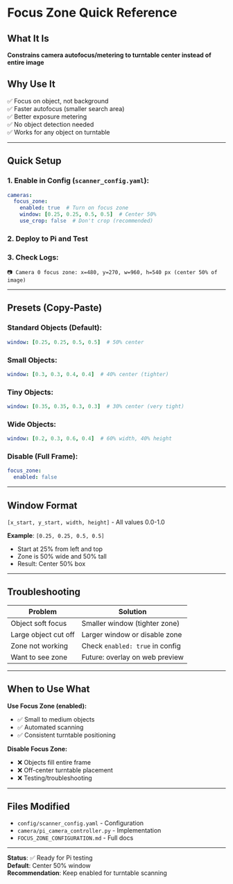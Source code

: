 # Focus Zone Quick Reference

## What It Is
**Constrains camera autofocus/metering to turntable center instead of entire image**

## Why Use It
✅ Focus on object, not background  
✅ Faster autofocus (smaller search area)  
✅ Better exposure metering  
✅ No object detection needed  
✅ Works for any object on turntable

---

## Quick Setup

### 1. Enable in Config (`scanner_config.yaml`):
```yaml
cameras:
  focus_zone:
    enabled: true  # Turn on focus zone
    window: [0.25, 0.25, 0.5, 0.5]  # Center 50%
    use_crop: false  # Don't crop (recommended)
```

### 2. Deploy to Pi and Test

### 3. Check Logs:
```
📷 Camera 0 focus zone: x=480, y=270, w=960, h=540 px (center 50% of image)
```

---

## Presets (Copy-Paste)

### Standard Objects (Default):
```yaml
window: [0.25, 0.25, 0.5, 0.5]  # 50% center
```

### Small Objects:
```yaml
window: [0.3, 0.3, 0.4, 0.4]  # 40% center (tighter)
```

### Tiny Objects:
```yaml
window: [0.35, 0.35, 0.3, 0.3]  # 30% center (very tight)
```

### Wide Objects:
```yaml
window: [0.2, 0.3, 0.6, 0.4]  # 60% width, 40% height
```

### Disable (Full Frame):
```yaml
focus_zone:
  enabled: false
```

---

## Window Format

`[x_start, y_start, width, height]` - All values 0.0-1.0

**Example**: `[0.25, 0.25, 0.5, 0.5]`
- Start at 25% from left and top
- Zone is 50% wide and 50% tall
- Result: Center 50% box

---

## Troubleshooting

| Problem | Solution |
|---------|----------|
| Object soft focus | Smaller window (tighter zone) |
| Large object cut off | Larger window or disable zone |
| Zone not working | Check `enabled: true` in config |
| Want to see zone | Future: overlay on web preview |

---

## When to Use What

**Use Focus Zone (enabled):**
- ✅ Small to medium objects
- ✅ Automated scanning
- ✅ Consistent turntable positioning

**Disable Focus Zone:**
- ❌ Objects fill entire frame
- ❌ Off-center turntable placement
- ❌ Testing/troubleshooting

---

## Files Modified

- `config/scanner_config.yaml` - Configuration
- `camera/pi_camera_controller.py` - Implementation
- `FOCUS_ZONE_CONFIGURATION.md` - Full docs

---

**Status**: ✅ Ready for Pi testing  
**Default**: Center 50% window  
**Recommendation**: Keep enabled for turntable scanning
